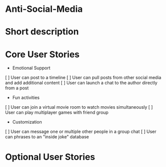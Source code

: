 # Anti-Social-Media

# Short description


# Core User Stories

- Emotional Support

[ ] User can post to a timeline
[ ] User can pull posts from other social media and add additional content
[ ] User can launch a chat to the author directly from a post

- Fun activities

[ ] User can join a virtual movie room to watch movies simultaneously
[ ] User can play multiplayer games with friend group

- Customization

[ ] User can message one or multiple other people in a group chat
[ ] User can phrases to an "inside joke" database

# Optional User Stories
